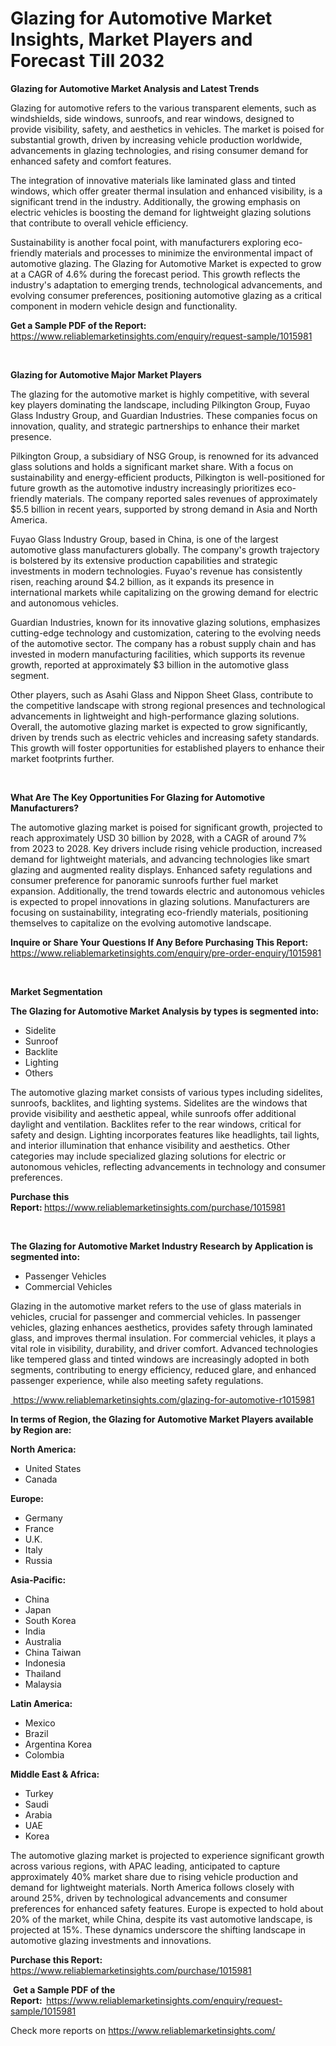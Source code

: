<p><h1>Glazing for Automotive Market Insights, Market Players and Forecast Till 2032</h1></p><p><strong>Glazing for Automotive Market Analysis and Latest Trends</strong></p>
<p><p>Glazing for automotive refers to the various transparent elements, such as windshields, side windows, sunroofs, and rear windows, designed to provide visibility, safety, and aesthetics in vehicles. The market is poised for substantial growth, driven by increasing vehicle production worldwide, advancements in glazing technologies, and rising consumer demand for enhanced safety and comfort features. </p><p>The integration of innovative materials like laminated glass and tinted windows, which offer greater thermal insulation and enhanced visibility, is a significant trend in the industry. Additionally, the growing emphasis on electric vehicles is boosting the demand for lightweight glazing solutions that contribute to overall vehicle efficiency. </p><p>Sustainability is another focal point, with manufacturers exploring eco-friendly materials and processes to minimize the environmental impact of automotive glazing. The Glazing for Automotive Market is expected to grow at a CAGR of 4.6% during the forecast period. This growth reflects the industry's adaptation to emerging trends, technological advancements, and evolving consumer preferences, positioning automotive glazing as a critical component in modern vehicle design and functionality.</p></p>
<p><strong>Get a Sample PDF of the Report:&nbsp;</strong> <a href="https://www.reliablemarketinsights.com/enquiry/request-sample/1015981?utm_campaign=2246&utm_medium=2&utm_source=Github&utm_content=ia&utm_term=30032025&utm_id=glazing-for-automotive">https://www.reliablemarketinsights.com/enquiry/request-sample/1015981</a></p>
<p>&nbsp;</p>
<p><strong>Glazing for Automotive Major Market Players</strong></p>
<p><p>The glazing for the automotive market is highly competitive, with several key players dominating the landscape, including Pilkington Group, Fuyao Glass Industry Group, and Guardian Industries. These companies focus on innovation, quality, and strategic partnerships to enhance their market presence.</p><p>Pilkington Group, a subsidiary of NSG Group, is renowned for its advanced glass solutions and holds a significant market share. With a focus on sustainability and energy-efficient products, Pilkington is well-positioned for future growth as the automotive industry increasingly prioritizes eco-friendly materials. The company reported sales revenues of approximately $5.5 billion in recent years, supported by strong demand in Asia and North America.</p><p>Fuyao Glass Industry Group, based in China, is one of the largest automotive glass manufacturers globally. The company's growth trajectory is bolstered by its extensive production capabilities and strategic investments in modern technologies. Fuyao's revenue has consistently risen, reaching around $4.2 billion, as it expands its presence in international markets while capitalizing on the growing demand for electric and autonomous vehicles.</p><p>Guardian Industries, known for its innovative glazing solutions, emphasizes cutting-edge technology and customization, catering to the evolving needs of the automotive sector. The company has a robust supply chain and has invested in modern manufacturing facilities, which supports its revenue growth, reported at approximately $3 billion in the automotive glass segment.</p><p>Other players, such as Asahi Glass and Nippon Sheet Glass, contribute to the competitive landscape with strong regional presences and technological advancements in lightweight and high-performance glazing solutions. Overall, the automotive glazing market is expected to grow significantly, driven by trends such as electric vehicles and increasing safety standards. This growth will foster opportunities for established players to enhance their market footprints further.</p></p>
<p>&nbsp;</p>
<p><strong>What Are The Key Opportunities For Glazing for Automotive Manufacturers?</strong></p>
<p><p>The automotive glazing market is poised for significant growth, projected to reach approximately USD 30 billion by 2028, with a CAGR of around 7% from 2023 to 2028. Key drivers include rising vehicle production, increased demand for lightweight materials, and advancing technologies like smart glazing and augmented reality displays. Enhanced safety regulations and consumer preference for panoramic sunroofs further fuel market expansion. Additionally, the trend towards electric and autonomous vehicles is expected to propel innovations in glazing solutions. Manufacturers are focusing on sustainability, integrating eco-friendly materials, positioning themselves to capitalize on the evolving automotive landscape.</p></p>
<p><strong>Inquire or Share Your Questions If Any Before Purchasing This Report:</strong> <a href="https://www.reliablemarketinsights.com/enquiry/pre-order-enquiry/1015981?utm_campaign=2246&utm_medium=2&utm_source=Github&utm_content=ia&utm_term=30032025&utm_id=glazing-for-automotive">https://www.reliablemarketinsights.com/enquiry/pre-order-enquiry/1015981</a></p>
<p>&nbsp;</p>
<p><strong>Market Segmentation</strong></p>
<p><strong>The Glazing for Automotive Market Analysis by types is segmented into:</strong></p>
<p><ul><li>Sidelite</li><li>Sunroof</li><li>Backlite</li><li>Lighting</li><li>Others</li></ul></p>
<p><p>The automotive glazing market consists of various types including sidelites, sunroofs, backlites, and lighting systems. Sidelites are the windows that provide visibility and aesthetic appeal, while sunroofs offer additional daylight and ventilation. Backlites refer to the rear windows, critical for safety and design. Lighting incorporates features like headlights, tail lights, and interior illumination that enhance visibility and aesthetics. Other categories may include specialized glazing solutions for electric or autonomous vehicles, reflecting advancements in technology and consumer preferences.</p></p>
<p><strong>Purchase this Report:&nbsp;</strong><a href="https://www.reliablemarketinsights.com/purchase/1015981?utm_campaign=2246&utm_medium=2&utm_source=Github&utm_content=ia&utm_term=30032025&utm_id=glazing-for-automotive">https://www.reliablemarketinsights.com/purchase/1015981</a></p>
<p>&nbsp;</p>
<p><strong>The Glazing for Automotive Market Industry Research by Application is segmented into:</strong></p>
<p><ul><li>Passenger Vehicles</li><li>Commercial Vehicles</li></ul></p>
<p><p>Glazing in the automotive market refers to the use of glass materials in vehicles, crucial for passenger and commercial vehicles. In passenger vehicles, glazing enhances aesthetics, provides safety through laminated glass, and improves thermal insulation. For commercial vehicles, it plays a vital role in visibility, durability, and driver comfort. Advanced technologies like tempered glass and tinted windows are increasingly adopted in both segments, contributing to energy efficiency, reduced glare, and enhanced passenger experience, while also meeting safety regulations.</p></p>
<p><a href="https://www.reliablemarketinsights.com/glazing-for-automotive-r1015981?utm_campaign=2246&utm_medium=2&utm_source=Github&utm_content=ia&utm_term=30032025&utm_id=glazing-for-automotive">&nbsp;https://www.reliablemarketinsights.com/glazing-for-automotive-r1015981</a></p>
<p><strong>In terms of Region, the Glazing for Automotive Market Players available by Region are:</strong></p>
<p>
    <p> <strong> North America: </strong>
        <ul>
            <li>United States</li>
            <li>Canada</li>
        </ul>
        </p> 
    <p> <strong> Europe: </strong>
        <ul>
            <li>Germany</li>
            <li>France</li>
            <li>U.K.</li>
            <li>Italy</li>
            <li>Russia</li>
        </ul>
        </p> 
    <p> <strong> Asia-Pacific: </strong>
        <ul>
            <li>China</li>
            <li>Japan</li>
            <li>South Korea</li>
            <li>India</li>
            <li>Australia</li>
            <li>China Taiwan</li>
            <li>Indonesia</li>
            <li>Thailand</li>
            <li>Malaysia</li>
        </ul>
        </p> 
    <p> <strong> Latin America: </strong>
        <ul>
            <li>Mexico</li>
            <li>Brazil</li>
            <li>Argentina Korea</li>
            <li>Colombia</li>
        </ul>
        </p> 
    <p> <strong> Middle East & Africa: </strong>
        <ul>
            <li>Turkey</li>
            <li>Saudi</li>
            <li>Arabia</li>
            <li>UAE</li>
            <li>Korea</li>
        </ul>
    </p>
    </p>
<p><p>The automotive glazing market is projected to experience significant growth across various regions, with APAC leading, anticipated to capture approximately 40% market share due to rising vehicle production and demand for lightweight materials. North America follows closely with around 25%, driven by technological advancements and consumer preferences for enhanced safety features. Europe is expected to hold about 20% of the market, while China, despite its vast automotive landscape, is projected at 15%. These dynamics underscore the shifting landscape in automotive glazing investments and innovations.</p></p>
<p><strong>Purchase this Report: </strong><a href="https://www.reliablemarketinsights.com/purchase/1015981?utm_campaign=2246&utm_medium=2&utm_source=Github&utm_content=ia&utm_term=30032025&utm_id=glazing-for-automotive">https://www.reliablemarketinsights.com/purchase/1015981</a></p>
<p>&nbsp;<strong>Get a Sample PDF of the Report:&nbsp;&nbsp;</strong><a href="https://www.reliablemarketinsights.com/enquiry/request-sample/1015981?utm_campaign=2246&utm_medium=2&utm_source=Github&utm_content=ia&utm_term=30032025&utm_id=glazing-for-automotive">https://www.reliablemarketinsights.com/enquiry/request-sample/1015981</a></p>
<p><strong></strong></p>
<p>Check more reports on <a href="https://www.reliablemarketinsights.com/?utm_campaign=2246&utm_medium=2&utm_source=Github&utm_content=ia&utm_term=30032025&utm_id=glazing-for-automotive">https://www.reliablemarketinsights.com/</a></p>